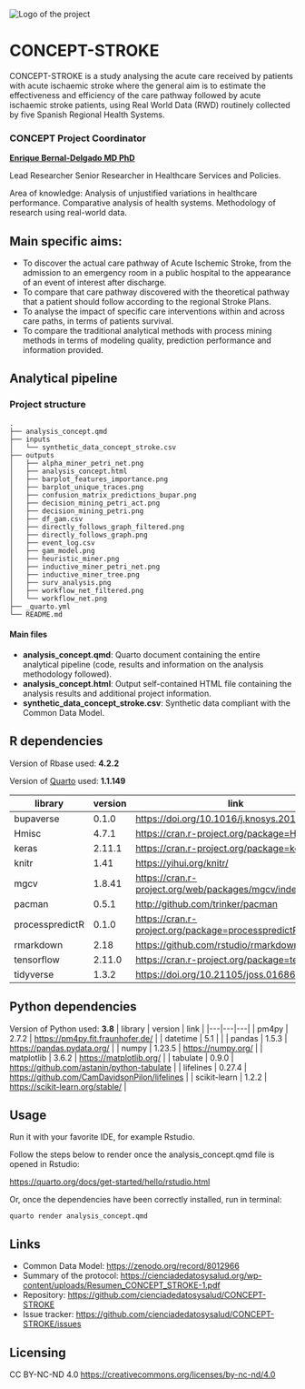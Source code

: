 ![Logo of the project](https://cienciadedatosysalud.org/wp-content/uploads/CONCEPT-h-color.png)

# CONCEPT-STROKE 
CONCEPT-STROKE is a study analysing the acute care received by patients with acute ischaemic stroke where the general aim is to estimate the effectiveness and efficiency of the care pathway followed by acute ischaemic stroke patients, using Real World Data (RWD) routinely collected by five Spanish Regional Health Systems.

### CONCEPT Project Coordinator
**[Enrique Bernal-Delgado MD PhD](https://orcid.org/0000-0002-0961-3298)**

Lead Researcher Senior Researcher in Healthcare Services and Policies.

Area of knowledge: Analysis of unjustified variations in healthcare performance. Comparative analysis of health systems. Methodology of research using real-world data.


## Main specific aims:

- To discover the actual care pathway of Acute Ischemic Stroke, from the admission to an emergency room in a public hospital to the appearance of an event of interest after discharge. 
- To compare that care pathway discovered with the theoretical pathway that a patient should follow according to the 
regional Stroke Plans.
- To analyse the impact of specific care interventions within and across care paths, in terms of patients survival.
- To compare the traditional analytical methods with process mining methods in terms of modeling quality, prediction performance and information provided.

## Analytical pipeline

### Project structure
```shell
.
├── analysis_concept.qmd
├── inputs
│   └── synthetic_data_concept_stroke.csv
├── outputs
│   ├── alpha_miner_petri_net.png
│   ├── analysis_concept.html
│   ├── barplot_features_importance.png
│   ├── barplot_unique_traces.png
│   ├── confusion_matrix_predictions_bupar.png
│   ├── decision_mining_petri_act.png
│   ├── decision_mining_petri.png
│   ├── df_gam.csv
│   ├── directly_follows_graph_filtered.png
│   ├── directly_follows_graph.png
│   ├── event_log.csv
│   ├── gam_model.png
│   ├── heuristic_miner.png
│   ├── inductive_miner_petri_net.png
│   ├── inductive_miner_tree.png
│   ├── surv_analysis.png
│   ├── workflow_net_filtered.png
│   └── workflow_net.png
├── _quarto.yml
└── README.md

```
#### Main files

- **analysis_concept.qmd**: Quarto document containing the entire analytical pipeline (code, results and information on the analysis methodology followed).
- **analysis_concept.html**: Output self-contained HTML file containing the analysis results and additional project information.
- **synthetic_data_concept_stroke.csv**: Synthetic data compliant with the Common Data Model.

## R dependencies
Version of Rbase used: **4.2.2**

Version of [Quarto](https://quarto.org/) used: **1.1.149**

| library  |  version  | link |
|---|---|---|
| bupaverse  |  0.1.0 | https://doi.org/10.1016/j.knosys.2018.10.018  |
| Hmisc  |  4.7.1  | https://cran.r-project.org/package=Hmisc  |
| keras  | 2.11.1  | https://cran.r-project.org/package=keras  |
| knitr  | 1.41	 | https://yihui.org/knitr/  |
| mgcv  | 1.8.41	 |  https://cran.r-project.org/web/packages/mgcv/index.html |
| pacman  | 0.5.1	 | http://github.com/trinker/pacman  |
| processpredictR  | 0.1.0	 | https://cran.r-project.org/package=processpredictR  |
| rmarkdown  | 2.18	 |  https://github.com/rstudio/rmarkdown  |
| tensorflow  | 2.11.0	 | https://cran.r-project.org/package=tensorflow  |
| tidyverse  | 1.3.2	 | https://doi.org/10.21105/joss.01686  |

## Python dependencies
Version of Python used: **3.8**
| library  |  version  | link |
|---|---|---|
| pm4py  | 2.7.2  | https://pm4py.fit.fraunhofer.de/  |
| datetime  | 5.1  |   |
| pandas  | 1.5.3  | https://pandas.pydata.org/  |
| numpy  | 1.23.5  | https://numpy.org/  |
| matplotlib  |  3.6.2  | https://matplotlib.org/  |
| tabulate  | 0.9.0  | https://github.com/astanin/python-tabulate  |
| lifelines  | 0.27.4  | https://github.com/CamDavidsonPilon/lifelines  |
| scikit-learn  | 1.2.2  | https://scikit-learn.org/stable/  |

## Usage

Run it with your favorite IDE, for example Rstudio.

Follow the steps below to render once the analysis_concept.qmd file is opened in Rstudio:

https://quarto.org/docs/get-started/hello/rstudio.html

Or, once the dependencies have been correctly installed, run in terminal: 

```shell
quarto render analysis_concept.qmd
```

## Links

- Common Data Model: https://zenodo.org/record/8012966
- Summary of the protocol: https://cienciadedatosysalud.org/wp-content/uploads/Resumen_CONCEPT_STROKE-1.pdf
- Repository: https://github.com/cienciadedatosysalud/CONCEPT-STROKE
- Issue tracker: https://github.com/cienciadedatosysalud/CONCEPT-STROKE/issues
 
## Licensing
CC BY-NC-ND 4.0 https://creativecommons.org/licenses/by-nc-nd/4.0
